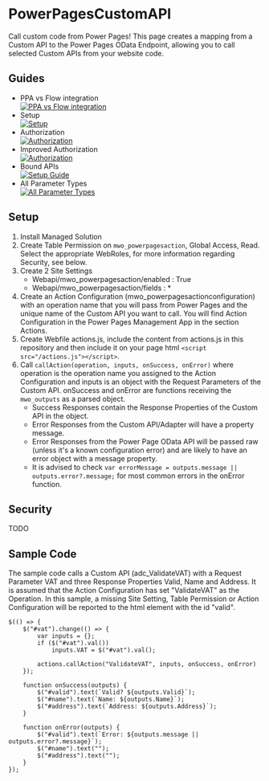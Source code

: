 # PowerPagesCustomAPI
Call custom code from Power Pages! This page creates a mapping from a Custom API to the Power Pages OData Endpoint, allowing you to call selected Custom APIs from your website code.

## Guides
- PPA vs Flow integration  
[![PPA vs Flow integration](https://img.youtube.com/vi/b2KfA8ZJZI8/0.jpg)](https://www.youtube.com/watch?v=b2KfA8ZJZI8)
- Setup  
[![Setup](https://img.youtube.com/vi/oTJVEFKjM1Y/0.jpg)](https://www.youtube.com/watch?v=oTJVEFKjM1Y)
- Authorization  
[![Authorization](https://img.youtube.com/vi/l9CJR_pQ2T0/0.jpg)](https://www.youtube.com/watch?v=l9CJR_pQ2T0)
- Improved Authorization  
[![Authorization](https://img.youtube.com/vi/O39U-tgh4as/0.jpg)](https://www.youtube.com/watch?v=O39U-tgh4as)
- Bound APIs  
[![Setup Guide](https://img.youtube.com/vi/2Q7ox1fyci0/0.jpg)](https://www.youtube.com/watch?v=2Q7ox1fyci0)
- All Parameter Types  
[![All Parameter Types](https://www.marius-wodtke.de/post/power-pages/custom-api-parameters/cover.jpg)](https://www.marius-wodtke.de/post/power-pages/custom-api-parameters/)



## Setup
1. Install Managed Solution
2. Create Table Permission on `mwo_powerpagesaction`, Global Access, Read. Select the appropriate WebRoles, for more information regarding Security, see below.
3. Create 2 Site Settings
    - Webapi/mwo_powerpagesaction/enabled : True
    - Webapi/mwo_powerpagesaction/fields : *
4. Create an Action Configuration (mwo_powerpagesactionconfiguration) with an operation name that you will pass from Power Pages and the unique name of the Custom API you want to call. You will find Action Configuration in the Power Pages Management App in the section Actions.
5. Create Webfile actions.js, include the content from actions.js in this repository and then include it on your page html `<script src="/actions.js"></script>`.
6. Call `callAction(operation, inputs, onSuccess, onError)` where operation is the operation name you assigned to the Action Configuration and inputs is an object with the Request Parameters of the Custom API. onSuccess and onError are functions receiving the `mwo_outputs` as a parsed object.
    - Success Responses contain the Response Properties of the Custom API in the object.
    - Error Responses from the Custom API/Adapter will have a property message.
    - Error Responses from the Power Page OData API will be passed raw (unless it's a known configuration error) and are likely to have an error object with a message property.
    - It is advised to check `var errorMessage = outputs.message || outputs.error?.message;` for most common errors in the onError function.

## Security 
TODO

## Sample Code
The sample code calls a Custom API (adc_ValidateVAT) with a Request Parameter VAT and three Response Properties Valid, Name and Address. It is assumed that the Action Configuration has set "ValidateVAT" as the Operation.
In this sample, a missing Site Setting, Table Permission or Action Configuration will be reported to the html element with the id "valid".

```
$(() => {
    $("#vat").change(() => {
        var inputs = {};
        if ($("#vat").val())
            inputs.VAT = $("#vat").val();

        actions.callAction("ValidateVAT", inputs, onSuccess, onError)
    });

    function onSuccess(outputs) {
        $("#valid").text(`Valid? ${outputs.Valid}`);
        $("#name").text(`Name: ${outputs.Name}`);
        $("#address").text(`Address: ${outputs.Address}`);
    }

    function onError(outputs) {
        $("#valid").text(`Error: ${outputs.message || outputs.error?.message}`);
        $("#name").text("");
        $("#address").text("");
    }
});
```
